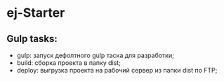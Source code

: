 # ej-Starter
## Gulp tasks:
+ gulp: запуск дефолтного gulp таска для разработки;
+ build: сборка проекта в папку dist;
+ deploy: выгрузка проекта на рабочий сервер из папки dist по FTP;

